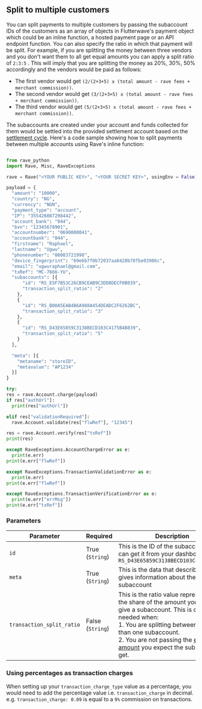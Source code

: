 ## Split to multiple customers

You can split payments to multiple customers by passing the subaccount IDs of the customers as an array of objects in Flutterwave's payment object which could be an inline function, a hosted payment page or an API endpoint function. You can also specify the ratio in which that payment will be split. For example, if you are splitting the money between three vendors and you don't want them to all get equal amounts you can apply a split ratio of `2:3:5` . This will imply that you are splitting the money as 20%, 30%, 50% accordingly and the vendors would be paid as follows:

- The first vendor would get `(2/(2+3+5) x (total amount - rave fees + merchant commission))`.
- The second vendor would get `(3/(2+3+5) x (total amount - rave fees + merchant commission))`.
- The third vendor would get `(5/(2+3+5) x (total amount - rave fees + merchant commission))`.

The subaccounts are created under your account and funds collected for them would be settled into the provided settlement account based on the [settlement cycle](https://support.flutterwave.com/article/153-settlement-schedule). Here's a code sample showing how to split payments between multiple accounts using Rave's inline function:

```python

from rave_python
import Rave, Misc, RaveExceptions

rave = Rave("<YOUR PUBLIC KEY>", "<YOUR SECRET KEY>", usingEnv = False)

payload = {
  "amount": "10000",
  "country": "NG",
  "currency": "NGN",
  "payment_type": "account",
  "IP": "355426087298442",
  "account_bank": "044",
  "bvn": "12345678901",
  "accountnumber": "0690000041",
  "accountbank": "044",
  "firstname": "Raphael",
  "lastname": "Ugwu",
  "phonenumber": "08083721998",
  "device_fingerprint": "69e6b7f0b72037aa8428b70fbe03986c",
  "email": "ugwuraphael@gmail.com",
  "txRef": "MC-7666-YU",
  "subaccounts": [{
      "id": "RS_E5F7B53C26CB9CEAB9C3DD8DECF0B039",
      "transaction_split_ratio": "2"
    },
    {
      "id": "RS_B00A5EAB4B6A988A454DEADC2F6262BC",
      "transaction_split_ratio": "3"
    },
    {
      "id": "RS_D43E65859C3138BECD103C4175B4B839",
      "transaction_split_ratio": "5"
    }
  ],

  "meta": [{
    "metaname": "storeID",
    "metavalue": "AP1234"
  }]
}

try:
res = rave.Account.charge(payload)
if res["authUrl"]:
  print(res["authUrl"])

elif res["validationRequired"]:
  rave.Account.validate(res["flwRef"], "12345")

res = rave.Account.verify(res["txRef"])
print(res)

except RaveExceptions.AccountChargeError as e:
  print(e.err)
print(e.err["flwRef"])

except RaveExceptions.TransactionValidationError as e:
  print(e.err)
print(e.err["flwRef"])

except RaveExceptions.TransactionVerificationError as e:
  print(e.err["errMsg"])
print(e.err["txRef"])
```

### Parameters

| Parameter                 | Required              | Description                                                                                                                                                                                                                                                                                                                                                                                  |
| ------------------------- | --------------------- | -------------------------------------------------------------------------------------------------------------------------------------------------------------------------------------------------------------------------------------------------------------------------------------------------------------------------------------------------------------------------------------------- |
| `id`                      | True <br> (`String`)  | This is the ID of the subaccount, you can get it from your dashboard e.g. `RS_D43E65859C3138BECD103C4175B4B839`                                                                                                                                                                                                                                                                              |
| `meta`                    | True <br> (`String`)  | This is the data that describes and gives information about the subaccount                                                                                                                                                                                                                                                                                                                   |
| `transaction_split_ratio` | False <br> (`String`) | This is the ratio value representing the share of the amount you intend to give a subaccount. This is only needed when: <br> 1. You are splitting between more than one subaccount. <br> 2. You are not passing the [exact amount](https://developer.flutterwave.com/docs/split-payment#section-passing-the-exact-amount-you-want-a-subaccount-to-receive) you expect the subaccount to get. |

### Using percentages as transaction charges

When setting up your `transaction_charge_type` value as a percentage, you would need to add the percentage value i.e. `transaction_charge` in decimal. e.g. `transaction_charge: 0.09` is equal to a `9%` commission on transactions.
